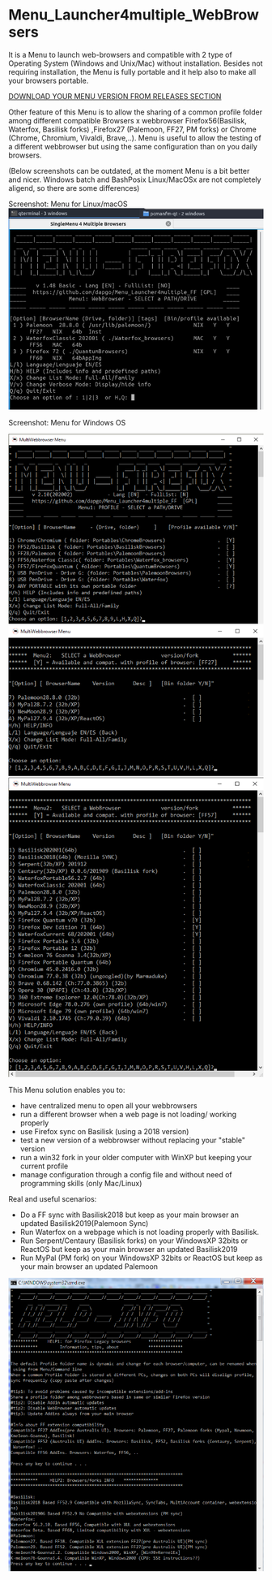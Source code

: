 # Menu_Launcher4multiple_WebBrowsers
It is a Menu to launch web-browsers and compatible with 2 type of Operating System (Windows and Unix/Mac) without installation.
Besides not requiring installation, the Menu is fully portable and it help also to make all your browsers portable. 

[DOWNLOAD YOUR MENU VERSION FROM RELEASES SECTION](https://github.com/dapgo/Menu4multiple_Webrowsers/releases)

Other feature of this Menu is to allow the sharing of a common profile folder among different compatible Browsers x webbrowser Firefox56(Basilisk, Waterfox, Basilisk forks) ,Firefox27 (Palemoon, FF27, PM forks) or Chrome (Chrome, Chromium, Vivaldi, Brave,..). 
Menu is useful to allow the testing of a different webbrowser but using the same configuration than on you daily browsers.

(Below screenshots can be outdated, at the moment Menu is a bit better and nicer. Windows batch and BashPosix Linux/MacOSx are not completely aligend, so there are some differences)

Screenshot: Menu for Linux/macOS
 ![icon](screenshots/MenuBash_filter_tags.png)
 
Screenshot: Menu for Windows OS

 ![icon](screenshots/MenuFF_menu1.png)
 ![icon](screenshots/MenuFF_menu2.png)
 ![icon](screenshots/MenuFF_menu2_listAll.png)
 
This Menu solution enables you to:
- have centralized menu to open all your webbrowsers
- run a different browser when a web page is not loading/ working properly
- use Firefox sync on Basilisk (using a 2018 version)
- test a new version of a webbrowser without replacing your "stable" version
- run a win32 fork in your older computer with WinXP but keeping your current profile
- manage configuration through a config file and without need of programming skills (only Mac/Linux)

Real and useful scenarios:
- Do a FF sync with Basilisk2018 but keep as your main browser an updated Basilisk2019(Palemoon Sync)
- Run Waterfox on a webpage which is not loading properly with Basilisk.
- Run Serpent/Centaury (Basilisk forks) on your WindowsXP 32bits or ReactOS but keep as your main browser an updated Basilisk2019
- Run MyPal (PM fork) on your WindowsXP 32bits or ReactOS but keep as your main browser an updated Palemoon

![icon](screenshots/Menu_FF_Help_page_v18.png)
